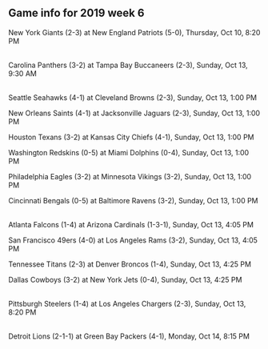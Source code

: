 ## Game info for 2019 week 6
New York Giants (2-3) at New England Patriots (5-0), Thursday, Oct 10, 8:20 PM

<br/>Carolina Panthers (3-2) at Tampa Bay Buccaneers (2-3), Sunday, Oct 13, 9:30 AM

<br/>Seattle Seahawks (4-1) at Cleveland Browns (2-3), Sunday, Oct 13, 1:00 PM

New Orleans Saints (4-1) at Jacksonville Jaguars (2-3), Sunday, Oct 13, 1:00 PM

Houston Texans (3-2) at Kansas City Chiefs (4-1), Sunday, Oct 13, 1:00 PM

Washington Redskins (0-5) at Miami Dolphins (0-4), Sunday, Oct 13, 1:00 PM

Philadelphia Eagles (3-2) at Minnesota Vikings (3-2), Sunday, Oct 13, 1:00 PM

Cincinnati Bengals (0-5) at Baltimore Ravens (3-2), Sunday, Oct 13, 1:00 PM

<br/>Atlanta Falcons (1-4) at Arizona Cardinals (1-3-1), Sunday, Oct 13, 4:05 PM

San Francisco 49ers (4-0) at Los Angeles Rams (3-2), Sunday, Oct 13, 4:05 PM

Tennessee Titans (2-3) at Denver Broncos (1-4), Sunday, Oct 13, 4:25 PM

Dallas Cowboys (3-2) at New York Jets (0-4), Sunday, Oct 13, 4:25 PM

<br/>Pittsburgh Steelers (1-4) at Los Angeles Chargers (2-3), Sunday, Oct 13, 8:20 PM

<br/>Detroit Lions (2-1-1) at Green Bay Packers (4-1), Monday, Oct 14, 8:15 PM

